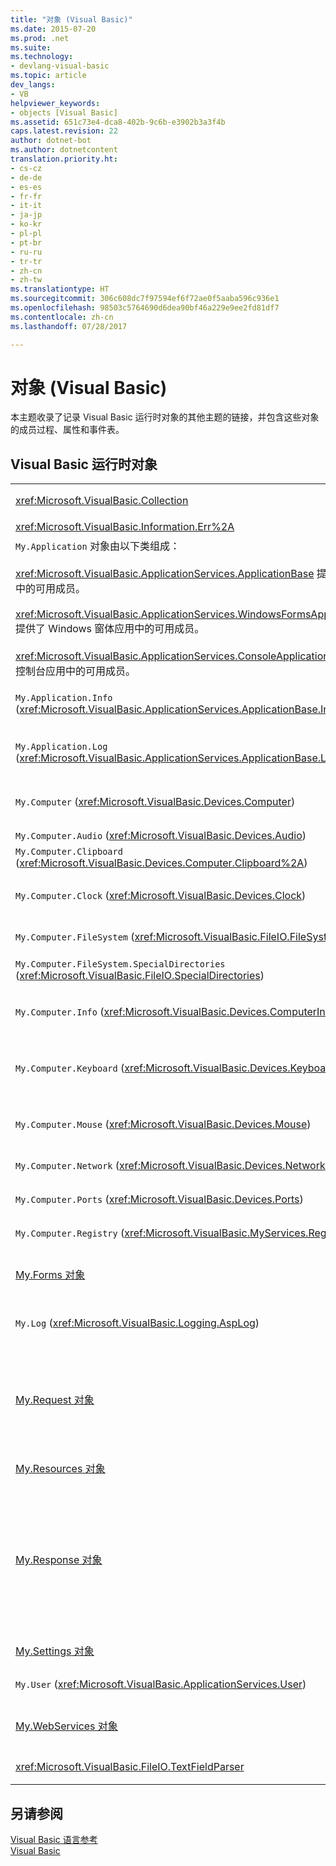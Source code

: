 ```yaml
---
title: "对象 (Visual Basic)"
ms.date: 2015-07-20
ms.prod: .net
ms.suite: 
ms.technology:
- devlang-visual-basic
ms.topic: article
dev_langs:
- VB
helpviewer_keywords:
- objects [Visual Basic]
ms.assetid: 651c73e4-dca8-402b-9c6b-e3902b3a3f4b
caps.latest.revision: 22
author: dotnet-bot
ms.author: dotnetcontent
translation.priority.ht:
- cs-cz
- de-de
- es-es
- fr-fr
- it-it
- ja-jp
- ko-kr
- pl-pl
- pt-br
- ru-ru
- tr-tr
- zh-cn
- zh-tw
ms.translationtype: HT
ms.sourcegitcommit: 306c608dc7f97594ef6f72ae0f5aaba596c936e1
ms.openlocfilehash: 98503c5764690d6dea90bf46a229e9ee2fd81df7
ms.contentlocale: zh-cn
ms.lasthandoff: 07/28/2017

---
```

# <a name="objects-visual-basic"></a>对象 (Visual Basic)
本主题收录了记录 Visual Basic 运行时对象的其他主题的链接，并包含这些对象的成员过程、属性和事件表。  
  
## <a name="visual-basic-run-time-objects"></a>Visual Basic 运行时对象  
  
|||  
|---|---|  
|<xref:Microsoft.VisualBasic.Collection>|提供了一种便捷方式，将相关的一组项视为一个对象。|  
|<xref:Microsoft.VisualBasic.Information.Err%2A>|包含运行时错误的相关信息。|  
|`My.Application` 对象由以下类组成：<br /><br /> <xref:Microsoft.VisualBasic.ApplicationServices.ApplicationBase> 提供了所有项目中的可用成员。<br /><br /> <xref:Microsoft.VisualBasic.ApplicationServices.WindowsFormsApplicationBase> 提供了 Windows 窗体应用中的可用成员。<br /><br /> <xref:Microsoft.VisualBasic.ApplicationServices.ConsoleApplicationBase> 提供了控制台应用中的可用成员。|提供了仅与当前应用或 DLL 相关联的数据。 无法使用 `My.Application` 更改任何系统级信息。<br /><br /> 一些成员仅对 Windows 窗体应用或控制台应用可用。|  
|`My.Application.Info` (<xref:Microsoft.VisualBasic.ApplicationServices.ApplicationBase.Info%2A>)|提供了用于获取应用信息（如版本号、说明、已加载程序集等）的属性。|  
|`My.Application.Log` (<xref:Microsoft.VisualBasic.ApplicationServices.ApplicationBase.Log%2A>)|提供属性和方法来将事件和异常信息写入应用程序的日志侦听器。|  
|`My.Computer` (<xref:Microsoft.VisualBasic.Devices.Computer>)|提供了用于操控计算机组件（如音频、时钟、键盘、文件系统等）的属性。|  
|`My.Computer.Audio` (<xref:Microsoft.VisualBasic.Devices.Audio>)|提供了用于播放音频的方法。|  
|`My.Computer.Clipboard` (<xref:Microsoft.VisualBasic.Devices.Computer.Clipboard%2A>)|提供了用于操控剪贴板的方法。|  
|`My.Computer.Clock` (<xref:Microsoft.VisualBasic.Devices.Clock>)|提供了用于从系统时钟访问当前本地时间和协调世界时（相当于格林威治标准时间）的属性。|  
|`My.Computer.FileSystem` (<xref:Microsoft.VisualBasic.FileIO.FileSystem>)|提供了用于处理驱动器、文件和目录的属性和方法。|  
|`My.Computer.FileSystem.SpecialDirectories` (<xref:Microsoft.VisualBasic.FileIO.SpecialDirectories>)|提供了用于访问经常引用的目录的属性。|  
|`My.Computer.Info` (<xref:Microsoft.VisualBasic.Devices.ComputerInfo>)|提供了用于获取计算机内存、已加载程序集、名称和操作系统相关信息的属性。|  
|`My.Computer.Keyboard` (<xref:Microsoft.VisualBasic.Devices.Keyboard>)|提供了用于访问键盘当前状态（如当前按下了哪些键）的属性，并提供了用于将击键发送到活动窗口的方法。|  
|`My.Computer.Mouse` (<xref:Microsoft.VisualBasic.Devices.Mouse>)|提供了用于获取本地计算机上安装的鼠标的格式和配置信息的属性。|  
|`My.Computer.Network` (<xref:Microsoft.VisualBasic.Devices.Network>)|提供了用于与计算机连接的网络进行交互的属性、事件和方法。|  
|`My.Computer.Ports` (<xref:Microsoft.VisualBasic.Devices.Ports>)|提供了用于访问计算机的串行端口的属性和方法。|  
|`My.Computer.Registry` (<xref:Microsoft.VisualBasic.MyServices.RegistryProxy>)|提供了用于操控注册表的属性和方法。|  
|[My.Forms 对象](../../../visual-basic/language-reference/objects/my-forms-object.md)|提供了用于访问当前项目中声明的每个 Windows 窗体实例的属性。|  
|`My.Log` (<xref:Microsoft.VisualBasic.Logging.AspLog>)|提供了用于将事件和异常信息写入 Web 应用的应用日志侦听器的属性和方法。|  
|[My.Request 对象](../../../visual-basic/language-reference/objects/my-request-object.md)|获取所请求的页面的 <xref:System.Web.HttpRequest> 对象。 `My.Request` 对象包含当前 HTTP 请求的相关信息。<br /><br /> `My.Request` 对象仅适用于 [!INCLUDE[vstecasp](~/includes/vstecasp-md.md)] 应用。|  
|[My.Resources 对象](../../../visual-basic/language-reference/objects/my-resources-object.md)|提供了用于访问应用资源的属性和类。|  
|[My.Response 对象](../../../visual-basic/language-reference/objects/my-response-object.md)|获取与 <xref:System.Web.HttpResponse> 关联的 <xref:System.Web.UI.Page> 对象。 使用此对象，可以将 HTTP 响应数据发送到客户端，并包含此响应的相关信息。<br /><br /> `My.Response` 对象仅适用于 [!INCLUDE[vstecasp](~/includes/vstecasp-md.md)] 应用。|  
|[My.Settings 对象](../../../visual-basic/language-reference/objects/my-settings-object.md)|提供了用于访问应用设置的属性和方法。|  
|`My.User` (<xref:Microsoft.VisualBasic.ApplicationServices.User>)|提供了对当前用户信息的访问权限。|  
|[My.WebServices 对象](../../../visual-basic/language-reference/objects/my-webservices-object.md)|提供了用于创建和访问当前项目引用的每个 Web 服务实例的属性。|  
|<xref:Microsoft.VisualBasic.FileIO.TextFieldParser>|提供分析结构化文本文件的方法和属性。|  
  
## <a name="see-also"></a>另请参阅  
 [Visual Basic 语言参考](../../../visual-basic/language-reference/index.md)   
 [Visual Basic](../../../visual-basic/index.md)

